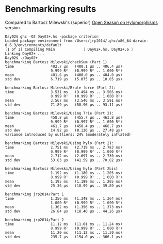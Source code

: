 # Benchmarking results

Compared to Bartosz Milewski's (superior) [Open Season on
Hylomorphisms](https://bartoszmilewski.com/2018/12/20/open-season-on-hylomorphisms/)
version.

    Day02$ ghc -O2 Day02+.hs -package criterion
    Loaded package environment from /Users/jrp2014/.ghc/x86_64-darwin-8.6.3/environments/default
    [1 of 1] Compiling Main             ( Day02+.hs, Day02+.o )
    Linking Day02+ ...
    Day02$ ./Day02+
    benchmarking Bartosz Milewski/checkSum (Part 1)
    time                 402.7 μs   (400.1 μs .. 406.4 μs)
                         0.999 R²   (0.999 R² .. 1.000 R²)
    mean                 401.6 μs   (400.0 μs .. 404.0 μs)
    std dev              6.719 μs   (5.075 μs .. 10.05 μs)

    benchmarking Bartosz Milewski/Brute force (Part 2):
    time                 3.531 ms   (3.494 ms .. 3.566 ms)
                         0.999 R²   (0.999 R² .. 1.000 R²)
    mean                 3.567 ms   (3.546 ms .. 3.591 ms)
    std dev              71.89 μs   (58.96 μs .. 93.11 μs)

    benchmarking Bartosz Milewski/Using Trie (Part 2):
    time                 458.8 μs   (455.7 μs .. 463.8 μs)
                         0.999 R²   (0.997 R² .. 1.000 R²)
    mean                 461.7 μs   (458.4 μs .. 468.7 μs)
    std dev              14.92 μs   (8.126 μs .. 27.48 μs)
    variance introduced by outliers: 24% (moderately inflated)

    benchmarking Bartosz Milewski/Using hylo (Part 2):
    time                 2.751 ms   (2.719 ms .. 2.783 ms)
                         0.999 R²   (0.999 R² .. 1.000 R²)
    mean                 2.712 ms   (2.697 ms .. 2.730 ms)
    std dev              53.83 μs   (41.59 μs .. 70.02 μs)

    benchmarking Bartosz Milewski/Using hylo (Part 2bis)
    time                 1.192 ms   (1.180 ms .. 1.205 ms)
                         0.999 R²   (0.999 R² .. 1.000 R²)
    mean                 1.195 ms   (1.189 ms .. 1.205 ms)
    std dev              25.36 μs   (18.99 μs .. 39.89 μs)

    benchmarking jrp2014/Part 1
    time                 1.356 ms   (1.348 ms .. 1.364 ms)
                         1.000 R²   (0.999 R² .. 1.000 R²)
    mean                 1.362 ms   (1.356 ms .. 1.373 ms)
    std dev              26.84 μs   (18.40 μs .. 44.26 μs)

    benchmarking jrp2014/Part 2
    time                 11.12 ms   (11.01 ms .. 11.24 ms)
                         0.999 R²   (0.999 R² .. 1.000 R²)
    mean                 11.20 ms   (11.12 ms .. 11.30 ms)
    std dev              235.7 μs   (154.0 μs .. 366.1 μs)
